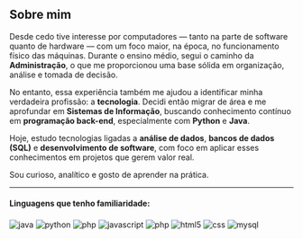 <section>
  <h2>Sobre mim</h2>
  <p>
    Desde cedo tive interesse por computadores — tanto na parte de software quanto de hardware —
    com um foco maior, na época, no funcionamento físico das máquinas. Durante o ensino médio,
    segui o caminho da <strong>Administração</strong>, o que me proporcionou uma base sólida em
    organização, análise e tomada de decisão.
  </p>
  <p>
    No entanto, essa experiência também me ajudou a identificar minha verdadeira profissão:
    a <strong>tecnologia</strong>. Decidi então migrar de área e me aprofundar em
    <strong>Sistemas de Informação</strong>, buscando conhecimento contínuo em
    <strong>programação back-end</strong>, especialmente com <strong>Python</strong> e
    <strong>Java</strong>.
  </p>
  <p>
    Hoje, estudo tecnologias ligadas a <strong>análise de dados</strong>,
    <strong>bancos de dados (SQL)</strong> e <strong>desenvolvimento de software</strong>,
    com foco em aplicar esses conhecimentos em projetos que gerem valor real.
  </p>
  <p>
    Sou curioso, analítico e gosto de aprender na prática.
  </p>
</section>


---

#### Linguagens que tenho familiaridade:

<div style="display: inline-block">
  
<img align="center" alt="java" src="https://img.shields.io/badge/java-FF4500?style=for-the-badge&logo=openjdk&logoColor=white"/>
<img align="center" alt="python" src="https://img.shields.io/badge/Python-3776AB?style=for-the-badge&logo=python&logoColor=white"/>
<img align="center" alt="php" src="https://img.shields.io/badge/php-darkblue?style=for-the-badge&logo=php&logoColor=white"/>
<img align="center" alt="javascript" src="https://img.shields.io/badge/javascript-gray?style=for-the-badge&logo=javascript&logoColor=white"/>
<img align="center" alt="php" src="https://img.shields.io/badge/php-darkblue?style=for-the-badge&logo=php&logoColor=white"/>
<img align="center" alt="html5" src="https://img.shields.io/badge/HTML5-E34F26?style=for-the-badge&logo=html5&logoColor=white"/>
<img align="center" alt="css" src="https://img.shields.io/badge/CSS3-1572B6?style=for-the-badge&logo=css3&logoColor=white"/>
<img align="center" alt="mysql" src="https://img.shields.io/badge/MySQL-black?style=for-the-badge&logo=mysql">


</div>
